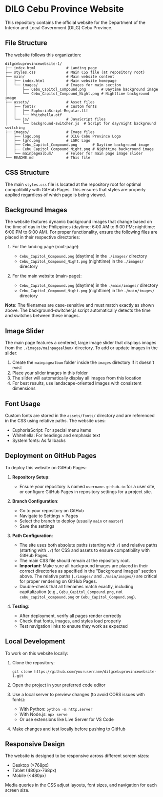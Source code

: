 # DILG Cebu Province Website

This repository contains the official website for the Department of the Interior and Local Government (DILG) Cebu Province.

## File Structure

The website follows this organization:

```
dilgcebuprovincewebsite-1/
├── index.html              # Landing page
├── styles.css              # Main CSS file (at repository root)
├── main/                   # Main website content
│   ├── index.html          # Main website homepage
│   └── images/             # Images for main section
│       ├── Cebu_Capitol_Compound.png       # Daytime background image
│       └── Cebu_Capitol_Compound_Night.png # Nighttime background image
├── assets/                 # Asset files
│   ├── fonts/              # Custom fonts
│   │   ├── EuphoriaScript-Regular.ttf
│   │   └── Whitehella.otf
│   └── js/                 # JavaScript files
│       └── background-switcher.js  # Script for day/night background switching
├── images/                 # Image files
│   ├── logo.png            # DILG Cebu Province Logo
│   ├── lgrc.png            # LGRC Logo
│   ├── Cebu_Capitol_Compound.png       # Daytime background image
│   ├── Cebu_Capitol_Compound_Night.png # Nighttime background image
│   └── mainpagealbum/      # Folder for main page image slider
└── README.md               # This file
```

## CSS Structure

The main `styles.css` file is located at the repository root for optimal compatibility with GitHub Pages. This ensures that styles are properly applied regardless of which page is being viewed.

## Background Images

The website features dynamic background images that change based on the time of day in the Philippines (daytime: 6:00 AM to 6:00 PM; nighttime: 6:00 PM to 6:00 AM). For proper functionality, ensure the following files are placed in their respective directories:

1. For the landing page (root-page):
   - `Cebu_Capitol_Compound.png` (daytime) in the `./images/` directory
   - `Cebu_Capitol_Compound_Night.png` (nighttime) in the `./images/` directory

2. For the main website (main-page):
   - `Cebu_Capitol_Compound.png` (daytime) in the `./main/images/` directory
   - `Cebu_Capitol_Compound_Night.png` (nighttime) in the `./main/images/` directory

**Note:** The filenames are case-sensitive and must match exactly as shown above. The background-switcher.js script automatically detects the time and switches between these images.

## Image Slider

The main page features a centered, large image slider that displays images from the `./images/mainpagealbum/` directory. To add or update images in the slider:

1. Create the `mainpagealbum` folder inside the `images` directory if it doesn't exist
2. Place your slider images in this folder
3. The slider will automatically display all images from this location
4. For best results, use landscape-oriented images with consistent dimensions

## Font Usage

Custom fonts are stored in the `assets/fonts/` directory and are referenced in the CSS using relative paths. The website uses:

- EuphoriaScript: For special menu items
- Whitehella: For headings and emphasis text
- System fonts: As fallbacks

## Deployment on GitHub Pages

To deploy this website on GitHub Pages:

1. **Repository Setup**:
   - Ensure your repository is named `username.github.io` for a user site, or configure GitHub Pages in repository settings for a project site.

2. **Branch Configuration**:
   - Go to your repository on GitHub
   - Navigate to Settings > Pages
   - Select the branch to deploy (usually `main` or `master`)
   - Save the settings

3. **Path Configuration**:
   - The site uses both absolute paths (starting with `/`) and relative paths (starting with `./`) for CSS and assets to ensure compatibility with GitHub Pages.
   - The main CSS file should remain at the repository root.
   - **Important:** Make sure all background images are placed in their correct directories as specified in the "Background Images" section above. The relative paths (`./images/` and `./main/images/`) are critical for proper rendering on GitHub Pages.
   - Double-check that all filenames match exactly, including capitalization (e.g., `Cebu_Capitol_Compound.png`, not `cebu_capitol_compound.png` or `Cebu_Capitol_Compund.png`).

4. **Testing**:
   - After deployment, verify all pages render correctly
   - Check that fonts, images, and styles load properly
   - Test navigation links to ensure they work as expected

## Local Development

To work on this website locally:

1. Clone the repository:
   ```
   git clone https://github.com/yourusername/dilgcebuprovincewebsite-1.git
   ```

2. Open the project in your preferred code editor

3. Use a local server to preview changes (to avoid CORS issues with fonts):
   - With Python: `python -m http.server`
   - With Node.js: `npx serve`
   - Or use extensions like Live Server for VS Code

4. Make changes and test locally before pushing to GitHub

## Responsive Design

The website is designed to be responsive across different screen sizes:
- Desktop (>768px)
- Tablet (480px-768px)
- Mobile (<480px)

Media queries in the CSS adjust layouts, font sizes, and navigation for each screen size.
